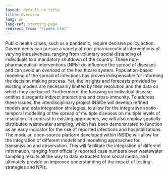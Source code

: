 ```yaml
---
layout: default_no_title
title: Overview
lang: en
lang-ref: starting-page
redirect_from: "/index.html"
---
```


Public health crises, such as a pandemic, require decisive policy action. Governments can
pursue a variety of non-pharmaceutical interventions of varying intrusiveness, ranging from
voluntary social distancing of individuals to a mandatory shutdown of the country. These
non-pharmaceutical interventions (NPIs) do influence the spread of diseases and can avoid an
overload of the healthcare system.
Population-based modeling of the spread of infections has proven indispensable for informing
the decision making process. Yet, the insights and forecasts provided by existing models are
necessarily limited by their resolution and the data on which they are based. Furthermore, the
focusing on individual disease entities disregards indirect interactions and cross-immunity. To
address these issues, the interdisciplinary project INSIDe will develop refined models and data
integration strategies, to allow for the integrative spatio-temporal modelling of the spread of
multiple diseases on multiple levels of resolution. In contrast to existing approaches, we will also
employ spatially distributed wastewater sampling, which has been demonstrated to function as
an early indicator for the rise of reported infections and hospitalizations.
The modular, open-source platform developed within INSIDe will allow for the integration of
different models and modelling approaches for transmission and observation. This will facilitate
the integration of different information, ranging from officially reported case numbers over
wastewater sampling results all the way to data extracted from social media, and ultimately
provide an improved understanding of the impact of testing strategies and NPIs.

